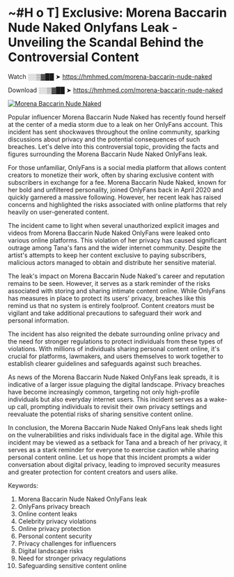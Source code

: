 # ~#H o T] Exclusive: Morena Baccarin Nude Naked Onlyfans Leak - Unveiling the Scandal Behind the Controversial Content

Watch ░░▒▓██ ➤ https://hmhmed.com/morena-baccarin-nude-naked

Download ░░▒▓██ ➤ https://hmhmed.com/morena-baccarin-nude-naked

[![Morena Baccarin Nude Naked](https://i.imgur.com/dJHk4Zq.gif)](https://hmhmed.com/morena-baccarin-nude-naked)

Popular influencer Morena Baccarin Nude Naked has recently found herself at the center of a media storm due to a leak on her OnlyFans account. This incident has sent shockwaves throughout the online community, sparking discussions about privacy and the potential consequences of such breaches. Let's delve into this controversial topic, providing the facts and figures surrounding the Morena Baccarin Nude Naked OnlyFans leak.

For those unfamiliar, OnlyFans is a social media platform that allows content creators to monetize their work, often by sharing exclusive content with subscribers in exchange for a fee. Morena Baccarin Nude Naked, known for her bold and unfiltered personality, joined OnlyFans back in April 2020 and quickly garnered a massive following. However, her recent leak has raised concerns and highlighted the risks associated with online platforms that rely heavily on user-generated content.

The incident came to light when several unauthorized explicit images and videos from Morena Baccarin Nude Naked OnlyFans were leaked onto various online platforms. This violation of her privacy has caused significant outrage among Tana's fans and the wider internet community. Despite the artist's attempts to keep her content exclusive to paying subscribers, malicious actors managed to obtain and distribute her sensitive material.

The leak's impact on Morena Baccarin Nude Naked's career and reputation remains to be seen. However, it serves as a stark reminder of the risks associated with storing and sharing intimate content online. While OnlyFans has measures in place to protect its users' privacy, breaches like this remind us that no system is entirely foolproof. Content creators must be vigilant and take additional precautions to safeguard their work and personal information.

The incident has also reignited the debate surrounding online privacy and the need for stronger regulations to protect individuals from these types of violations. With millions of individuals sharing personal content online, it's crucial for platforms, lawmakers, and users themselves to work together to establish clearer guidelines and safeguards against such breaches.

As news of the Morena Baccarin Nude Naked OnlyFans leak spreads, it is indicative of a larger issue plaguing the digital landscape. Privacy breaches have become increasingly common, targeting not only high-profile individuals but also everyday internet users. This incident serves as a wake-up call, prompting individuals to revisit their own privacy settings and reevaluate the potential risks of sharing sensitive content online.

In conclusion, the Morena Baccarin Nude Naked OnlyFans leak sheds light on the vulnerabilities and risks individuals face in the digital age. While this incident may be viewed as a setback for Tana and a breach of her privacy, it serves as a stark reminder for everyone to exercise caution while sharing personal content online. Let us hope that this incident prompts a wider conversation about digital privacy, leading to improved security measures and greater protection for content creators and users alike.

Keywords:
1. Morena Baccarin Nude Naked OnlyFans leak
2. OnlyFans privacy breach
3. Online content leaks
4. Celebrity privacy violations
5. Online privacy protection
6. Personal content security
7. Privacy challenges for influencers
8. Digital landscape risks
9. Need for stronger privacy regulations
10. Safeguarding sensitive content online